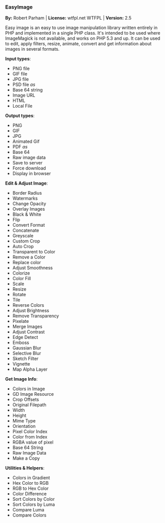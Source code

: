 ### EasyImage

**By:** Robert Parham | 
**License:** wtfpl.net WTFPL | 
**Version:** 2.5

Easy image is an easy to use image manipulation library written entirely in PHP and implemented in a single PHP class. It's intended to be used where ImageMagick is not available, and works on PHP 5.3 and up. It can be used to edit, apply filters, resize, animate, convert and get information about images in several formats.

**Input types**:

*   PNG file
*   GIF file
*   JPG file
*   PSD file
_as_
*   Base 64 string
*   Image URL
*   HTML
*   Local File

**Output types**:

*   PNG
*   GIF
*   JPG
*   Animated Gif
*   PDF
_as_
*   Base 64
*   Raw image data
*   Save to server
*   Force download
*   Display in browser

**Edit & Adjust Image**:

*   Border Radius
*   Watermarks
*   Change Opacity
*   Overlay Images
*   Black & White
*   Flip
*   Convert Format
*   Concatenate
*   Greyscale
*   Custom Crop
*   Auto Crop
*   Transparent to Color
*   Remove a Color
*   Replace color
*   Adjust Smoothness
*   Colorize
*   Color Fill
*   Scale
*   Resize
*   Rotate
*   Tile
*   Reverse Colors
*   Adjust Brightness
*   Remove Transparency
*   Pixelate
*   Merge Images
*   Adjust Contrast
*   Edge Detect
*   Emboss
*   Gaussian Blur
*   Selective Blur
*   Sketch Filter
*   Vignette
*   Map Alpha Layer

**Get Image Info**:

*   Colors in Image
*   GD Image Resource
*   Crop Offsets
*   Original Filepath
*   Width
*   Height
*   Mime Type
*   Orientation
*   Pixel Color Index
*   Color from Index
*   RGBA value of pixel
*   Base 64 String
*   Raw Image Data
*   Make a Copy

**Utilities & Helpers**:

*   Colors in Gradient
*   Hex Color to RGB
*   RGB to Hex Color
*   Color Difference
*   Sort Colors by Color
*   Sort Colors by Luma
*   Compare Luma
*   Compare Colors